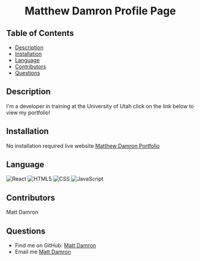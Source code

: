 <h1 align="center">
Matthew Damron Profile Page
</h1>

## Table of Contents
- [Description](#description)
- [Installation](#installation)
- [Language](#language)
- [Contributors](#contributors)
- [Questions](#questions)

## Description
I'm a developer in training at the University of Utah click on the link below to view my portfolio!

## Installation
No installation required live website [Matthew Damron Portfolio](https://matthewdamron.github.io)

## Language
<img alt="React" src="https://img.shields.io/badge/react%20-%2320232a.svg?&style=for-the-badge&logo=react&logoColor=%2361DAFB"/>
<img alt="HTML5" src="https://img.shields.io/badge/html5%20-%23E34F26.svg?&style=for-the-badge&logo=html5&logoColor=white"/>
<img alt="CSS" src="https://img.shields.io/badge/css3%20-%231572B6.svg?&style=for-the-badge&logo=css3&logoColor=white"/>
<img alt="JavaScript" src="https://img.shields.io/badge/javascript%20-%23323330.svg?&style=for-the-badge&logo=javascript&logoColor=%23F7DF1E"/>

## Contributors
Matt Damron

## Questions
- Find me on GitHub: [Matt Damron](https://github.com/matthewdamron)<br />
- Email me [Matt Damron](mailto:mattdamron@msn.com)
